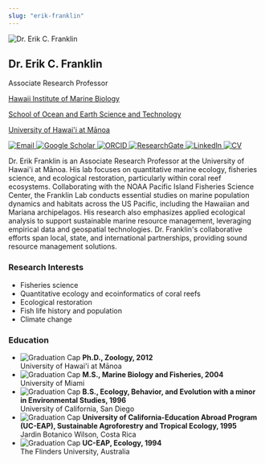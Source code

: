 ```yaml
---
slug: "erik-franklin"
---
```

<link rel="stylesheet" href="/css/people.css">
<div class="container">
    <div class="profile-bio">
        <div class="left-column">
            <img src="/images/erik_franklin.jpeg" alt="Dr. Erik C. Franklin" class="img"/>
            <h2>Dr. Erik C. Franklin</h2>
            <div class="role">Associate Research Professor</div>
            <p><a href="https://www.himb.hawaii.edu/">Hawaii Institute of Marine Biology</a></p>
            <p><a href="https://www.soest.hawaii.edu/soestwp/">School of Ocean and Earth Science and Technology</a></p>
            <p><a href="https://manoa.hawaii.edu/">University of Hawai'i at Mānoa</a></p>
            <div class="social-icons">
                <a href="mailto:erik.franklin@hawaii.edu">
                    <img src="/images/email.png" alt="Email" class="social-icon" />
                </a>
                <a href="https://scholar.google.com/citations?user=aPMTCK8AAAAJ&hl=en">
                    <img src="/images/google-scholar.png" alt="Google Scholar" class="social-icon" />
                </a>
                <a href="https://orcid.org/0000-0002-8660-3085">
                    <img src="/images/orcid.png" alt="ORCID" class="social-icon" />
                </a>
                <a href="https://www.researchgate.net/profile/Erik-Franklin">
                    <img src="/images/research-gate.png" alt="ResearchGate" class="social-icon" />
                </a>
                <a href="https://linkedin.com/in/erikfranklin">
                    <img src="/images/linkedin-icon.png" alt="LinkedIn" class="social-icon" />
                </a>
                <a href="/files/FranklinEC_cv.pdf">
                    <img src="/images/CV.png" alt="CV" class="social-icon" />
                </a>
            </div>
        </div>
        <div class="right-column">
            <p>Dr. Erik Franklin is an Associate Research Professor at the University of Hawai'i at Mānoa. His lab focuses on quantitative marine ecology, fisheries science, and ecological restoration, particularly within coral reef ecosystems. Collaborating with the NOAA Pacific Island Fisheries Science Center, the Franklin Lab conducts essential studies on marine population dynamics and habitats across the US Pacific, including the Hawaiian and Mariana archipelagos. His research also emphasizes applied ecological analysis to support sustainable marine resource management, leveraging empirical data and geospatial technologies. Dr. Franklin's collaborative efforts span local, state, and international partnerships, providing sound resource management solutions.</p> 
        </div>
    </div>
            <div class="interests-education">
                <div class="interests">
                    <h3><strong>Research Interests</strong></h3>
                    <ul>
                            <li>Fisheries science</li>
                            <li>Quantitative ecology and ecoinformatics of coral reefs</li>
                            <li>Ecological restoration</li>
                            <li>Fish life history and population</li>
                            <li>Climate change</li>
                    </ul>
                </div>
                <div class="education">
                <h3>Education</h3>
                <ul>
                    <li>
                        <div>
                            <img src="/images/graduation-cap.png" alt="Graduation Cap" class="graduation-icon" />
                            <strong>Ph.D., Zoology, 2012</strong>
                        </div>
                        <div class="university">University of Hawai'i at Mānoa</div>
                    </li>   
                    <li> 
                        <div>
                            <img src="/images/graduation-cap.png" alt="Graduation Cap" class="graduation-icon" />
                            <strong>M.S., Marine Biology and Fisheries, 2004</strong>
                        </div>
                        <div class="university">University of Miami</div>
                    </li>   
                    <li> 
                        <div>    
                            <img src="/images/graduation-cap.png" alt="Graduation Cap" class="graduation-icon" />
                            <strong>B.S., Ecology, Behavior, and Evolution with a minor in Environmental Studies, 1996</strong>
                        </div>
                        <div class="university">University of California, San Diego</div>
                    </li>   
                    <li> 
                        <div>
                            <img src="/images/graduation-cap.png" alt="Graduation Cap" class="graduation-icon" />
                            <strong>University of California-Education Abroad Program (UC-EAP), Sustainable Agroforestry and Tropical Ecology, 1995</strong>
                        </div>
                        <div class="university">Jardin Botanico Wilson, Costa Rica</div>
                    </li>   
                    <li> 
                        <div>
                            <img src="/images/graduation-cap.png" alt="Graduation Cap" class="graduation-icon" />
                            <strong>UC-EAP, Ecology, 1994</strong>
                        </div>
                        <div class="university">The Flinders University, Australia</div>
                    </li>
                </ul>
            </div>
        </div>
    </div>
</div>
